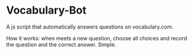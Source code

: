 # Vocabulary-Bot
A js script that automatically answers questions on vocabulary.com. 

How it works: when meets a new question, choose all choices and record the question and the correct answer. Simple. 
